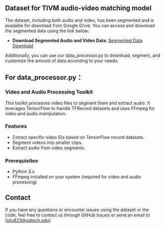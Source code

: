 
## Dataset for TIVM audio-video matching model

The dataset, including both audio and video, has been segmented and is available for download from Google Drive. You can access and download the segmented data using the link below:

- **Download Segmented Audio and Video Data**:
  [Segmented Data Download](https://drive.google.com/drive/folders/1ZuDgWVb_aSlcsM8TgVTlyBZql82Z8n8F?usp=sharing)

Additionally, you can use our data_processor.py to download, segment, and customize the amount of data according to your needs. 

## For data_processor.py： 
### Video and Audio Processing Toolkit

This toolkit processes video files to segment them and extract audio. It leverages TensorFlow to handle TFRecord datasets and uses FFmpeg for video and audio manipulation.

### Features

- Extract specific video IDs based on TensorFlow record datasets.
- Segment videos into smaller clips.
- Extract audio from video segments.

### Prerequisites

- Python 3.x
- FFmpeg installed on your system (required for video and audio processing)

## Contact

If you have any questions or encounter issues using the dataset or the code, feel free to contact us through GitHub Issues or send an email to [sliu823@gatech.edu].
